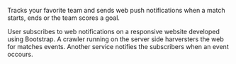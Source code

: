 Tracks your favorite team and sends web push notifications
when a match starts, ends or the team scores a goal.

User subscribes to web notifications on a responsive website
developed using Bootstrap. A crawler running on the server
side harversters the web for matches events. Another service
notifies the subscribers when an event occours.
